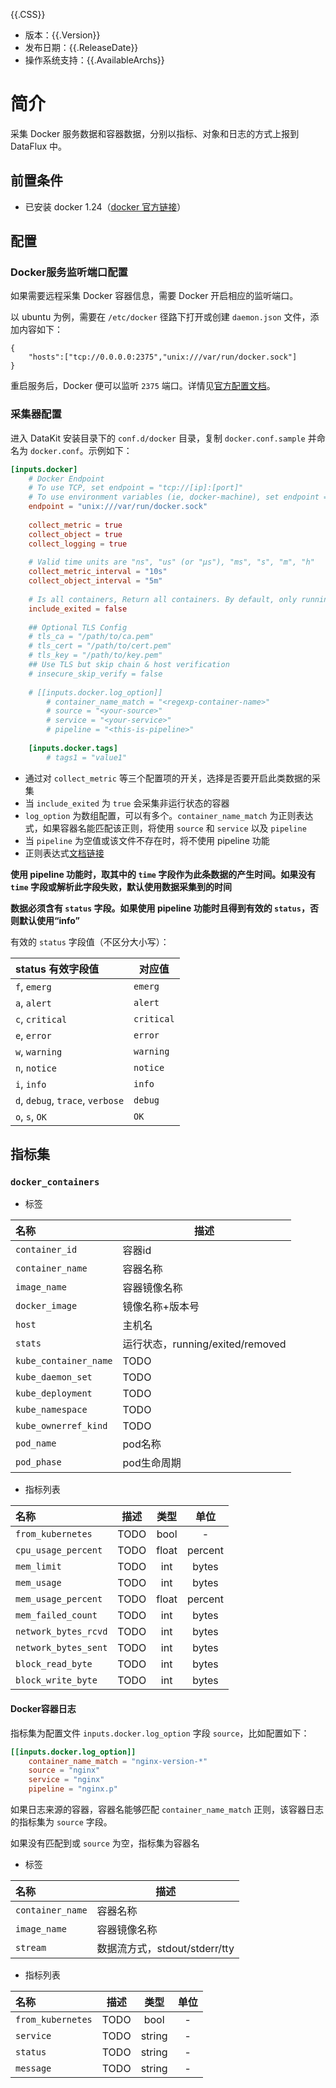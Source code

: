 {{.CSS}}

- 版本：{{.Version}}
- 发布日期：{{.ReleaseDate}}
- 操作系统支持：{{.AvailableArchs}}

# 简介

采集 Docker 服务数据和容器数据，分别以指标、对象和日志的方式上报到 DataFlux 中。

## 前置条件

- 已安装 docker 1.24（[docker 官方链接](https://www.docker.com/get-started)）

## 配置

### Docker服务监听端口配置

如果需要远程采集 Docker 容器信息，需要 Docker 开启相应的监听端口。

以 ubuntu 为例，需要在 `/etc/docker` 径路下打开或创建 `daemon.json` 文件，添加内容如下：

```
{
    "hosts":["tcp://0.0.0.0:2375","unix:///var/run/docker.sock"]
}
```

重启服务后，Docker 便可以监听 `2375` 端口。详情见[官方配置文档](https://docs.docker.com/config/daemon/#configure-the-docker-daemon)。

### 采集器配置

进入 DataKit 安装目录下的 `conf.d/docker` 目录，复制 `docker.conf.sample` 并命名为 `docker.conf`。示例如下：

```toml
[inputs.docker]
    # Docker Endpoint
    # To use TCP, set endpoint = "tcp://[ip]:[port]"
    # To use environment variables (ie, docker-machine), set endpoint = "ENV"
    endpoint = "unix:///var/run/docker.sock"
    
    collect_metric = true
    collect_object = true
    collect_logging = true
    
    # Valid time units are "ns", "us" (or "µs"), "ms", "s", "m", "h"
    collect_metric_interval = "10s"
    collect_object_interval = "5m"
    
    # Is all containers, Return all containers. By default, only running containers are shown.
    include_exited = false
    
    ## Optional TLS Config
    # tls_ca = "/path/to/ca.pem"
    # tls_cert = "/path/to/cert.pem"
    # tls_key = "/path/to/key.pem"
    ## Use TLS but skip chain & host verification
    # insecure_skip_verify = false
    
    # [[inputs.docker.log_option]]
        # container_name_match = "<regexp-container-name>"
        # source = "<your-source>"
        # service = "<your-service>"
        # pipeline = "<this-is-pipeline>"
    
    [inputs.docker.tags]
        # tags1 = "value1"
```

- 通过对 `collect_metric` 等三个配置项的开关，选择是否要开启此类数据的采集
- 当 `include_exited` 为 `true` 会采集非运行状态的容器
- `log_option` 为数组配置，可以有多个。`container_name_match` 为正则表达式，如果容器名能匹配该正则，将使用 `source` 和 `service` 以及 `pipeline`
- 当 `pipeline` 为空值或该文件不存在时，将不使用 pipeline 功能
- 正则表达式[文档链接](https://golang.org/pkg/regexp/syntax/#hdr-Syntax)

**使用 pipeline 功能时，取其中的 `time` 字段作为此条数据的产生时间。如果没有 `time` 字段或解析此字段失败，默认使用数据采集到的时间**

**数据必须含有 `status` 字段。如果使用 pipeline 功能时且得到有效的 `status`，否则默认使用“info”**

有效的 `status` 字段值（不区分大小写）：

| status 有效字段值                | 对应值     |
| :---                             | ---        |
| `f`, `emerg`                     | `emerg`    |
| `a`, `alert`                     | `alert`    |
| `c`, `critical`                  | `critical` |
| `e`, `error`                     | `error`    |
| `w`, `warning`                   | `warning`  |
| `n`, `notice`                    | `notice`   |
| `i`, `info`                      | `info`     |
| `d`, `debug`, `trace`, `verbose` | `debug`    |
| `o`, `s`, `OK`                   | `OK`       |

## 指标集

### `docker_containers`

-  标签

| 名称                  | 描述                             |
| :--                   | ---                              |
| `container_id`        | 容器id                           |
| `container_name`      | 容器名称                         |
| `image_name`          | 容器镜像名称                     |
| `docker_image`        | 镜像名称+版本号                  |
| `host`                | 主机名                           |
| `stats`               | 运行状态，running/exited/removed |
| `kube_container_name` | TODO                             |
| `kube_daemon_set`     | TODO                             |
| `kube_deployment`     | TODO                             |
| `kube_namespace`      | TODO                             |
| `kube_ownerref_kind`  | TODO                             |
| `pod_name`            | pod名称                          |
| `pod_phase`           | pod生命周期                      |

- 指标列表

| 名称                 | 描述 | 类型  | 单位    |
| :--                  | ---  | :-:   | :-:     |
| `from_kubernetes`    | TODO | bool  | -       |
| `cpu_usage_percent`  | TODO | float | percent |
| `mem_limit`          | TODO | int   | bytes   |
| `mem_usage`          | TODO | int   | bytes   |
| `mem_usage_percent`  | TODO | float | percent |
| `mem_failed_count`   | TODO | int   | bytes   |
| `network_bytes_rcvd` | TODO | int   | bytes   |
| `network_bytes_sent` | TODO | int   | bytes   |
| `block_read_byte`    | TODO | int   | bytes   |
| `block_write_byte`   | TODO | int   | bytes   |

#### Docker容器日志

指标集为配置文件 `inputs.docker.log_option` 字段 `source`，比如配置如下：

```toml
[[inputs.docker.log_option]]
    container_name_match = "nginx-version-*"
    source = "nginx"
    service = "nginx"
    pipeline = "nginx.p"
```

如果日志来源的容器，容器名能够匹配 `container_name_match` 正则，该容器日志的指标集为 `source` 字段。

如果没有匹配到或 `source` 为空，指标集为容器名

-  标签

| 名称             | 描述                          |
| :--              | ---                           |
| `container_name` | 容器名称                      |
| `image_name`     | 容器镜像名称                  |
| `stream`         | 数据流方式，stdout/stderr/tty |

- 指标列表

| 名称              | 描述 | 类型   | 单位 |
| :--               | ---  | :-:    | :-:  |
| `from_kubernetes` | TODO | bool   | -    |
| `service`         | TODO | string | -    |
| `status`          | TODO | string | -    |
| `message`         | TODO | string | -    |
